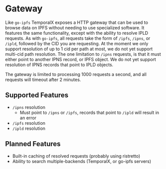# Gateway

Like `go-ipfs` TemporalX exposes a HTTP gateway that can be used to browse data on IPFS without needing to use specialized software.  It features the same functionality, except with the ability to resolve IPLD requests. As with `go-ipfs`, all requests take the form of `/ipfs`, `/ipns`, or `/ipld`, followed by the CID you are requesting. At the moment we only support resolution of up to 1 cid per path at most, we do not yet support multi-cid path resolution. The one limitation to `/ipns` requests, is that it must either point to another IPNS record, or IPFS object. We do not yet support resolution of IPNS records that point to IPLD objects.

The gateway is limited to processing 1000 requests a second, and all requests will timeout after 2 minutes.

## Supported Features

* `/ipns` resolution
  * Must point to `/ipns` or `/ipfs`, records that point to `/ipld` will result in an error
* `/ipfs` resolution
* `/ipld` resolution

## Planned Features

* Built-in caching of resolved requests (probably using ristretto)
* Ability to search multiple-backends (TemporalX, or go-ipfs servers)
